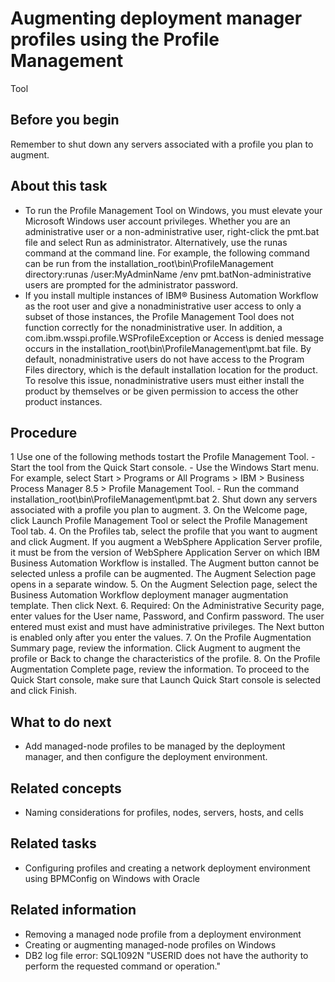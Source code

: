# Augmenting deployment manager profiles using the Profile Management
Tool

## Before you begin

Remember to
shut down any servers associated with a profile you plan to augment.

## About this task

<!-- image -->

<!-- image -->

- To run the Profile Management Tool on Windows, you
must elevate your Microsoft Windows user account privileges.
Whether you are an administrative user or a non-administrative user,
right-click the pmt.bat file and select Run
as administrator. Alternatively, use the runas command
at the command line. For example, the following command can be run
from the installation\_root\bin\ProfileManagement directory:runas /user:MyAdminName /env pmt.batNon-administrative
users are prompted for the administrator password.
- If you install multiple instances of IBM® Business Automation Workflow as
the root user and give a nonadministrative user access to only a subset
of those instances, the Profile Management Tool does not function
correctly for the nonadministrative user. In addition, a com.ibm.wsspi.profile.WSProfileException or Access
is denied message occurs in the installation\_root\bin\ProfileManagement\pmt.bat file.
By default, nonadministrative users do not have access to the Program
Files directory, which is the default installation location
for the product. To resolve this issue, nonadministrative users must
either install the product by themselves or be given permission to
access the other product instances.

## Procedure

1 Use one of the following methods tostart the Profile Management Tool.
    - Start the tool from the Quick Start console.
    - Use the Windows Start
menu. For example, select Start > Programs or  All Programs > IBM > Business Process Manager
8.5 > Profile Management Tool.
    - Run the command installation\_root\bin\ProfileManagement\pmt.bat
2. Shut down any servers associated with a profile
you plan to augment.
3. On the Welcome page,
click Launch Profile Management Tool or select
the Profile Management Tool tab.
4. On the Profiles tab,
select the profile that you want to augment and click Augment. 
If you augment a WebSphere Application
Server profile,
it must be from the version of WebSphere Application
Server on which IBM Business Automation Workflow is
installed. The Augment button cannot be selected
unless a profile can be augmented. The Augment
Selection  page opens in a separate window.
5. On the Augment Selection page,
select the Business Automation Workflow deployment manager augmentation
template. Then click Next.
6. Required: On the Administrative
Security page, enter values for the User name, Password,
and Confirm password. The user entered must
exist and must have administrative privileges. The Next button
is enabled only after you enter the values.
7. On the Profile Augmentation
Summary page, review the information. Click Augment to
augment the profile or Back to change the characteristics
of the profile.
8. On the Profile Augmentation
Complete page, review the information. To proceed to the
Quick Start console, make sure that Launch Quick Start
console is selected and click Finish.

## What to do next

- Add managed-node profiles to be managed by the deployment manager,
and then configure the deployment environment.

## Related concepts

- Naming considerations for profiles, nodes, servers, hosts, and cells

## Related tasks

- Configuring profiles and creating a network deployment environment using BPMConfig on Windows with Oracle

## Related information

- Removing a managed node profile from a deployment environment
- Creating or augmenting managed-node profiles on Windows
- DB2 log file error: SQL1092N "USERID does not have the authority to perform the requested command or operation."